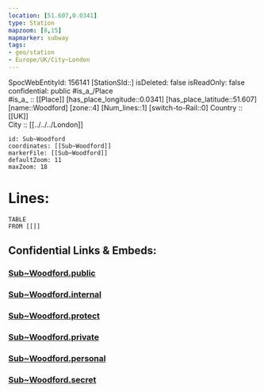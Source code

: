 ```yaml
---
location: [51.607,0.0341] 
type: Station 
mapzoom: [8,15] 
mapmarker: subway 
tags:
- geo/station
- Europe/UK/City~London
---
```

SpocWebEntityId: 156141
[StationSId::] 
isDeleted: false
isReadOnly: false
confidential: public
#is_a_/Place  
#is_a_ :: [[Place]] 
[has_place_longitude::0.0341] 
[has_place_latitude::51.607] 
[name::Woodford] 
[zone::4] 
[Num_lines::1] 
[switch-to-Rail::0] 
Country :: [[UK]]  
City :: [[../../../London]]  


```leaflet
id: Sub~Woodford
coordinates: [[Sub~Woodford]] 
markerFile: [[Sub~Woodford]] 
defaultZoom: 11 
maxZoom: 18
```


# Lines: 
```dataview
TABLE 
FROM [[]] 
```


## Confidential Links & Embeds: 

### [Sub~Woodford.public](/_public/\Earth\Continent\Europe\Europe~North\UK\England\Regions~England\London,Greater\cities~GreaterLondon\Underground\StationSub~Woodford.public.md) 

### [Sub~Woodford.internal](/_internal/\Earth\Continent\Europe\Europe~North\UK\England\Regions~England\London,Greater\cities~GreaterLondon\Underground\StationSub~Woodford.internal.md) 

### [Sub~Woodford.protect](/_protect/\Earth\Continent\Europe\Europe~North\UK\England\Regions~England\London,Greater\cities~GreaterLondon\Underground\StationSub~Woodford.protect.md) 

### [Sub~Woodford.private](/_private/\Earth\Continent\Europe\Europe~North\UK\England\Regions~England\London,Greater\cities~GreaterLondon\Underground\StationSub~Woodford.private.md) 

### [Sub~Woodford.personal](/_personal/\Earth\Continent\Europe\Europe~North\UK\England\Regions~England\London,Greater\cities~GreaterLondon\Underground\StationSub~Woodford.personal.md) 

### [Sub~Woodford.secret](/_secret/\Earth\Continent\Europe\Europe~North\UK\England\Regions~England\London,Greater\cities~GreaterLondon\Underground\StationSub~Woodford.secret.md)

